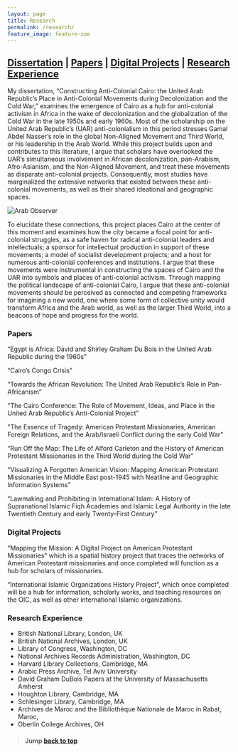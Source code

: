 ```yaml
---
layout: page
title: Research
permalink: /research/
feature_image: feature-zoe
---
```

## [Dissertation](#dissertation) | [Papers](#papers) | [Digital Projects](#digitalprojects) | [Research Experience](#researchexperience) <a name="backtotop"></a>

<a name="dissertation"></a>
My dissertation, “Constructing Anti-Colonial Cairo: the United Arab Republic’s Place in Anti-Colonial Movements during Decolonization and the Cold War,” examines the emergence of Cairo as a hub for anti-colonial activism in Africa in the wake of decolonization and the globalization of the Cold War in the late 1950s and early 1960s.  Most of the scholarship on the United Arab Republic’s (UAR) anti-colonialism in this period stresses Gamal Abdel Nasser’s role in the global Non-Aligned Movement and Third World, or his leadership in the Arab World. While this project builds upon and contributes to this literature, I argue that scholars have overlooked the UAR’s simultaneous involvement in African decolonization, pan-Arabism, Afro-Asianism, and the Non-Aligned Movement, and treat these movements as disparate anti-colonial projects. Consequently, most studies have marginalized the extensive networks that existed between these anti-colonial movements, as well as their shared ideational and geographic spaces. 

![Arab Observer]({{site.url}}/img/post-assets/arabobserver.jpg)

To elucidate these connections, this project places Cairo at the center of this moment and examines how the city became a focal point for anti-colonial struggles, as a safe haven for radical anti-colonial leaders and intellectuals; a sponsor for intellectual production in support of these movements; a model of socialist development projects; and a host for numerous anti-colonial conferences and institutions. I argue that these movements were instrumental in constructing the spaces of Cairo and the UAR into symbols and places of anti-colonial activism. Through mapping the political landscape of anti-colonial Cairo, I argue that these anti-colonial movements should be perceived as connected and competing frameworks for imagining a new world, one where some form of collective unity would transform Africa and the Arab world, as well as the larger Third World, into a beacons of hope and progress for the world.

### Papers <a name="papers"></a>
“Egypt is Africa: David and Shirley Graham Du Bois in the United Arab Republic during the 1960s” 

“Cairo’s Congo Crisis”

“Towards the African Revolution: The United Arab Republic’s Role in Pan-Africanism” 

"The Cairo Conference: The Role of Movement, Ideas, and Place in the United Arab Republic’s Anti-Colonial Project” 

"The Essence of Tragedy: American Protestant Missionaries, American Foreign Relations, and the Arab/Israeli Conflict during the early Cold War” 

“Run Off the Map: The Life of Alford Carleton and the History of American Protestant Missionaries in the Third World during the Cold War”

“Visualizing A Forgotten American Vision: Mapping American Protestant Missionaries in the 
Middle East post-1945 with Neatline and Geographic Information Systems” 

“Lawmaking and Prohibiting in International Islam: A History of Supranational Islamic Fiqh Academies and Islamic Legal Authority in the late Twentieth Century and early Twenty-First Century” 

### Digital Projects <a name="digitalprojects"></a>

“Mapping the Mission: A Digital Project on American Protestant Missionaries” which is a spatial history project that traces the networks of American Protestant missionaries and once completed will function as a hub for scholars of missionaries.

“International Islamic Organizations History Project”, which once completed will be a hub for information, scholarly works, and teaching resources on the OIC, as well as other international Islamic organizations.

### Research Experience <a name="researchexperiments"></a>
* British National Library, London, UK
* British National Archives, London, UK
* Library of Congress, Washington, DC
* National Archives Records Administration, Washington, DC
* Harvard Library Collections, Cambridge, MA
* Arabic Press Archive, Tel Aviv University
* David Graham DuBois Papers at the University of Massachusetts Amherst
* Houghton Library, Cambridge, MA
* Schlesinger Library, Cambridge, MA
* Archives de Maroc and the Bibliothèque Nationale de Maroc in Rabat, Maroc, 
*  Oberlin College Archives, OH

> #### Jump [back to top](#backtotop) 

